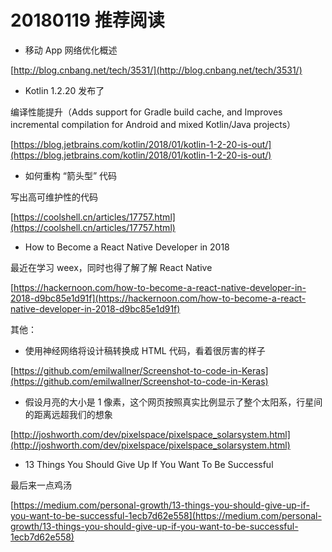 # 20180119 推荐阅读

* 移动 App 网络优化概述

[http://blog.cnbang.net/tech/3531/](http://blog.cnbang.net/tech/3531/)

* Kotlin 1.2.20 发布了

编译性能提升（Adds support for Gradle build cache, and Improves incremental compilation for Android and mixed Kotlin/Java projects）

[https://blog.jetbrains.com/kotlin/2018/01/kotlin-1-2-20-is-out/](https://blog.jetbrains.com/kotlin/2018/01/kotlin-1-2-20-is-out/)

* 如何重构 “箭头型” 代码

写出高可维护性的代码

[https://coolshell.cn/articles/17757.html](https://coolshell.cn/articles/17757.html)

* How to Become a React Native Developer in 2018

最近在学习 weex，同时也得了解了解 React Native

[https://hackernoon.com/how-to-become-a-react-native-developer-in-2018-d9bc85e1d91f](https://hackernoon.com/how-to-become-a-react-native-developer-in-2018-d9bc85e1d91f)

其他：

* 使用神经网络将设计稿转换成 HTML 代码，看着很厉害的样子

[https://github.com/emilwallner/Screenshot-to-code-in-Keras](https://github.com/emilwallner/Screenshot-to-code-in-Keras)

* 假设月亮的大小是 1 像素，这个网页按照真实比例显示了整个太阳系，行星间的距离远超我们的想象

[http://joshworth.com/dev/pixelspace/pixelspace_solarsystem.html](http://joshworth.com/dev/pixelspace/pixelspace_solarsystem.html)

* 13 Things You Should Give Up If You Want To Be Successful

最后来一点鸡汤

[https://medium.com/personal-growth/13-things-you-should-give-up-if-you-want-to-be-successful-1ecb7d62e558](https://medium.com/personal-growth/13-things-you-should-give-up-if-you-want-to-be-successful-1ecb7d62e558)